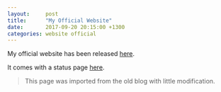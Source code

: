 ```yaml
---
layout:     post
title:      "My Official Website"
date:       2017-09-20 20:15:00 +1300
categories: website official
---
```


My official website has been released [here](https://richienb.github.io).

It comes with a status page [here](https://richiebendallstatus.ml/).

> This page was imported from the old blog with little modification.
